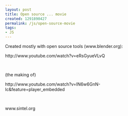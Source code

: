 ```yaml
---
layout: post
title: Open source ... movie
created: 1291890427
permalink: /js/open-source-movie
tags:
- JS
---
```

<p>Created mostly with open source tools (www.blender.org): </p>
<p>http://www.youtube.com/watch?v=eRsGyueVLvQ</p>
<p>&nbsp;</p>
<p>(the making of) </p>
<p>http://www.youtube.com/watch?v=IN6w6GnN-Ic&amp;feature=player_embedded</p>
<p>&nbsp;</p>
<p>www.sintel.org</p>
<p>&nbsp;</p>
<p>&nbsp;</p>
<p>&nbsp;</p>
